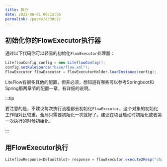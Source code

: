```yaml
---
title: 执行
date: 2022-06-01 00:15:56
permalink: /pages/ac3dc2/
---
```


## 初始化你的FlowExecutor执行器

通过以下代码你可以轻易的初始化`FlowExecutor`处理器：

```java
LiteflowConfig config = new LiteflowConfig();
config.setRuleSource("base/flow.xml");
FlowExecutor flowExecutor = FlowExecutorHolder.loadInstance(config);
```

LiteFlow有很多其他的配置，但非必须，想知道有哪些可以参考Springboot和Spring那两章节的配置一章，有详细的说明。

:::tip

要注意的是，不建议每次执行流程都去初始化`FlowExecutor`，这个对象的初始化工作相对比较重，全局只需要初始化一次就好了。建议在项目启动时初始化或者第一次执行的时候初始化。

:::

## 用FlowExecutor执行

```java
LiteflowResponse<DefaultSlot> response = flowExecutor.execute2Resp("chain1", "arg");
```
